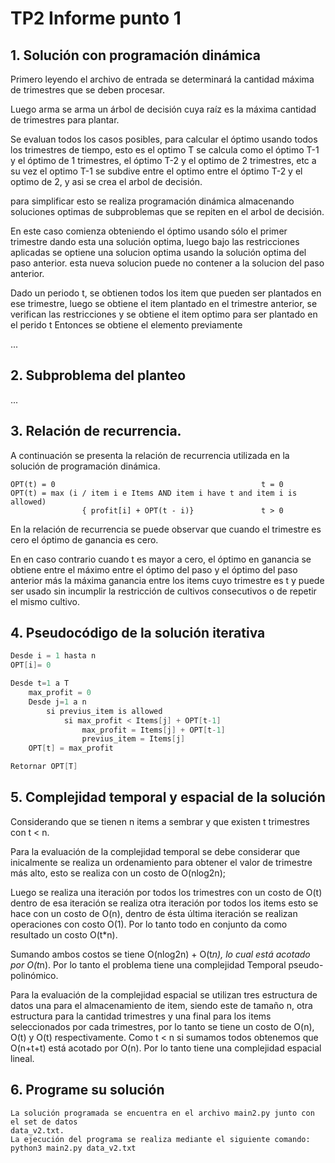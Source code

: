 
# TP2 Informe punto 1

## 1. Solución con programación dinámica

Primero leyendo el archivo de entrada se determinará la cantidad máxima de trimestres
que se deben procesar.

Luego arma se arma un árbol de decisión cuya raíz es la máxima cantidad de
trimestres para plantar.

Se evaluan todos los casos posibles, para calcular el óptimo usando todos los trimestres
de tiempo, esto es el optimo T se calcula como el óptimo T-1 y el óptimo de 1 trimestres,
el óptimo T-2 y el optimo de 2 trimestres, etc a su vez el optimo T-1 se subdive entre el optimo entre el óptimo T-2 y el optimo de 2, y asi se crea el arbol de decisión.

para simplificar esto se realiza programación dinámica almacenando soluciones optimas
de subproblemas que se repiten en el arbol de decisión.

En este caso comienza obteniendo el óptimo usando sólo el primer trimestre dando
esta una solución optima, luego bajo las restricciones aplicadas se optiene una solucion optima
usando la solución optima del paso anterior. esta nueva solucion puede no contener a la solucion del paso anterior.

Dado un periodo t, se obtienen todos los item que pueden ser plantados en ese trimestre,
luego se obtiene el item plantado en el trimestre anterior, se verifican las restricciones
y se obtiene el item optimo para ser plantado en el perido t
Entonces se obtiene el elemento previamente 

...

## 2. Subproblema del planteo

...



## 3. Relación de recurrencia.

A continuación se presenta la relación de recurrencia utilizada en la solución
de programación dinámica.
```
OPT(t) = 0 												t = 0
OPT(t) = max (i / item i e Items AND item i have t and item i is allowed)
				{ profit[i] + OPT(t - i)}				t > 0
```

En la relación de recurrencia se puede observar	que cuando el trimestre es cero
el óptimo de ganancia es cero.

En en caso contrario cuando t es mayor a cero, el óptimo en ganancia se obtiene
entre el máximo entre el óptimo del paso y el óptimo del paso anterior más
la máxima ganancia entre los items cuyo trimestre es t y puede ser usado sin incumplir
la restricción de cultivos consecutivos o de repetir el mismo cultivo.

## 4. Pseudocódigo de la solución iterativa

```java
Desde i = 1 hasta n
OPT[i]= 0

Desde t=1 a T
	max_profit = 0
	Desde j=1 a n
		si previus_item is allowed
			si max_profit < Items[j] + OPT[t-1]
				max_profit = Items[j] + OPT[t-1]
				previus_item = Items[j]
	OPT[t] = max_profit

Retornar OPT[T]
```
## 5. Complejidad temporal y espacial de la solución

Considerando que se tienen n items a sembrar y que existen t trimestres con t < n.

Para la evaluación de la complejidad temporal se debe considerar que inicalmente
se realiza un ordenamiento para obtener el valor de trimestre más alto, esto se realiza
con un costo de O(nlog2n);

Luego se realiza una iteración por todos los trimestres con un costo de O(t)
dentro de esa iteración se realiza otra iteración por todos los items esto se
hace con un costo de O(n), dentro de ésta última iteración se realizan operaciones
con costo O(1).
Por lo tanto todo en conjunto da como resultado un costo O(t*n).

Sumando ambos costos se tiene O(nlog2n) + O(t*n), lo cual está acotado por O(t*n).
Por lo tanto el problema tiene una complejidad Temporal pseudo-polinómico.

Para la evaluación de la complejidad espacial se utilizan tres estructura de datos
una para el almacenamiento de item, siendo este de tamaño n, otra estructura
para la cantidad trimestres y una final para los items seleccionados por cada trimestres,
por lo tanto se tiene un costo de O(n), O(t) y O(t) respectivamente.
Como t < n si sumamos todos obtenemos que O(n+t+t) está acotado por O(n).
Por lo tanto tiene una complejidad espacial lineal.

## 6. Programe su solución
	La solución programada se encuentra en el archivo main2.py junto con el set de datos
	data_v2.txt.
	La ejecución del programa se realiza mediante el siguiente comando:
	python3 main2.py data_v2.txt
